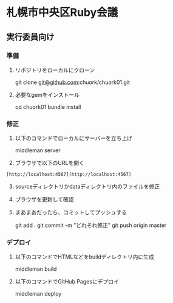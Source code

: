 # 札幌市中央区Ruby会議

## 実行委員向け

### 準備

  1. リポジトリをローカルにクローン

        git clone git@github.com:chuork/chuork01.git

  2. 必要なgemをインストール

        cd chuork01
        bundle install

### 修正

  1. 以下のコマンドでローカルにサーバーを立ち上げ

        middleman server

  2. ブラウザで以下のURLを開く

    [http://localhost:4567](http://localhost:4567)

  3. sourceディレクトリかdataディレクトリ内のファイルを修正

  4. ブラウザを更新して確認

  5. まあまあだったら、コミットしてプッシュする

        git add .
        git commit -m "どれそれ修正"
        git push origin master

### デプロイ

  1. 以下のコマンドでHTMLなどをbuildディレクトリ内に生成

        middleman build

  2. 以下のコマンドでGitHub Pagesにデプロイ

        middleman deploy
